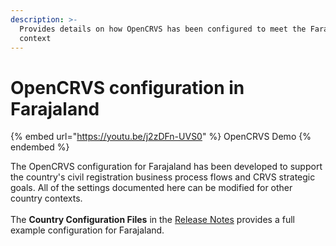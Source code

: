 ```yaml
---
description: >-
  Provides details on how OpenCRVS has been configured to meet the Farajaland
  context
---
```


# OpenCRVS configuration in Farajaland

{% embed url="https://youtu.be/j2zDFn-UVS0" %}
OpenCRVS Demo
{% endembed %}

The OpenCRVS configuration for Farajaland has been developed to support the country's civil registration business process flows and CRVS strategic goals. All of the settings documented here can be modified for other country contexts.\
\
The **Country Configuration Files** in the [Release Notes](../../general/v1.8-release-notes.md) provides a full example configuration for Farajaland.
